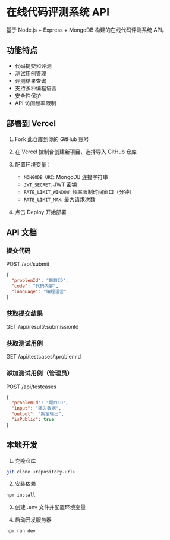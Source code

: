 # 在线代码评测系统 API

基于 Node.js + Express + MongoDB 构建的在线代码评测系统 API。

## 功能特点

- 代码提交和评测
- 测试用例管理
- 评测结果查询
- 支持多种编程语言
- 安全性保护
- API 访问频率限制

## 部署到 Vercel

1. Fork 此仓库到你的 GitHub 账号

2. 在 Vercel 控制台创建新项目，选择导入 GitHub 仓库

3. 配置环境变量：
   - `MONGODB_URI`: MongoDB 连接字符串
   - `JWT_SECRET`: JWT 密钥
   - `RATE_LIMIT_WINDOW`: 频率限制时间窗口（分钟）
   - `RATE_LIMIT_MAX`: 最大请求次数

4. 点击 Deploy 开始部署

## API 文档

### 提交代码
POST /api/submit
```json
{
  "problemId": "题目ID",
  "code": "代码内容",
  "language": "编程语言"
}
```

### 获取提交结果
GET /api/result/:submissionId

### 获取测试用例
GET /api/testcases/:problemId

### 添加测试用例（管理员）
POST /api/testcases
```json
{
  "problemId": "题目ID",
  "input": "输入数据",
  "output": "期望输出",
  "isPublic": true
}
```

## 本地开发

1. 克隆仓库
```bash
git clone <repository-url>
```

2. 安装依赖
```bash
npm install
```

3. 创建 .env 文件并配置环境变量

4. 启动开发服务器
```bash
npm run dev
``` 